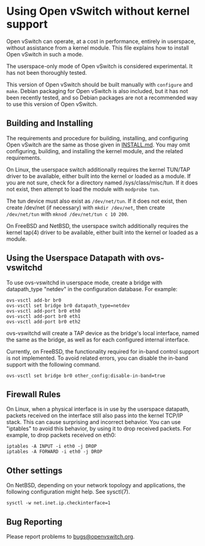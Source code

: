 Using Open vSwitch without kernel support
=========================================

Open vSwitch can operate, at a cost in performance, entirely in
userspace, without assistance from a kernel module.  This file
explains how to install Open vSwitch in such a mode.

The userspace-only mode of Open vSwitch is considered experimental.
It has not been thoroughly tested.

This version of Open vSwitch should be built manually with `configure`
and `make`.  Debian packaging for Open vSwitch is also included, but
it has not been recently tested, and so Debian packages are not a
recommended way to use this version of Open vSwitch.

Building and Installing
-----------------------

The requirements and procedure for building, installing, and
configuring Open vSwitch are the same as those given in [INSTALL.md].
You may omit configuring, building, and installing the kernel module,
and the related requirements.

On Linux, the userspace switch additionally requires the kernel
TUN/TAP driver to be available, either built into the kernel or loaded
as a module.  If you are not sure, check for a directory named
/sys/class/misc/tun.  If it does not exist, then attempt to load the
module with `modprobe tun`.

The tun device must also exist as `/dev/net/tun`.  If it does not exist,
then create /dev/net (if necessary) with `mkdir /dev/net`, then create
`/dev/net/tun` with `mknod /dev/net/tun c 10 200`.

On FreeBSD and NetBSD, the userspace switch additionally requires the
kernel tap(4) driver to be available, either built into the kernel or
loaded as a module.

Using the Userspace Datapath with ovs-vswitchd
----------------------------------------------

To use ovs-vswitchd in userspace mode, create a bridge with datapath_type
"netdev" in the configuration database.  For example:

    ovs-vsctl add-br br0
    ovs-vsctl set bridge br0 datapath_type=netdev
    ovs-vsctl add-port br0 eth0
    ovs-vsctl add-port br0 eth1
    ovs-vsctl add-port br0 eth2

ovs-vswitchd will create a TAP device as the bridge's local interface,
named the same as the bridge, as well as for each configured internal
interface.

Currently, on FreeBSD, the functionality required for in-band control
support is not implemented.  To avoid related errors, you can disable
the in-band support with the following command.

    ovs-vsctl set bridge br0 other_config:disable-in-band=true

Firewall Rules
--------------

On Linux, when a physical interface is in use by the userspace
datapath, packets received on the interface still also pass into the
kernel TCP/IP stack.  This can cause surprising and incorrect
behavior.  You can use "iptables" to avoid this behavior, by using it
to drop received packets.  For example, to drop packets received on
eth0:

    iptables -A INPUT -i eth0 -j DROP
    iptables -A FORWARD -i eth0 -j DROP

Other settings
--------------

On NetBSD, depending on your network topology and applications, the
following configuration might help.  See sysctl(7).

    sysctl -w net.inet.ip.checkinterface=1

Bug Reporting
-------------

Please report problems to bugs@openvswitch.org.

[INSTALL.md]:INSTALL.md
